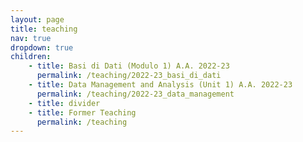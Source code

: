 ```yaml
---
layout: page
title: teaching
nav: true
dropdown: true
children: 
    - title: Basi di Dati (Modulo 1) A.A. 2022-23
      permalink: /teaching/2022-23_basi_di_dati
    - title: Data Management and Analysis (Unit 1) A.A. 2022-23
      permalink: /teaching/2022-23_data_management
    - title: divider
    - title: Former Teaching
      permalink: /teaching
---
```

